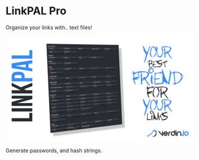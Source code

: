 # LinkPAL Pro

Organize your links with.. text files!

![LinkPAL Pro Screenshot](linkpal.jpg)

Generate passwords, and hash strings.

